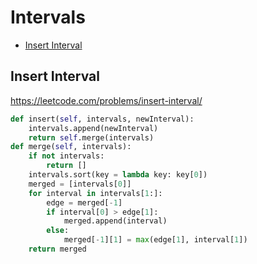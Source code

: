  # Intervals
 
+ [Insert Interval](#insert-interval)
 
 ## Insert Interval

 https://leetcode.com/problems/insert-interval/

 ```python
 def insert(self, intervals, newInterval):
     intervals.append(newInterval)
     return self.merge(intervals)
 def merge(self, intervals):
     if not intervals:
         return []
     intervals.sort(key = lambda key: key[0])
     merged = [intervals[0]]
     for interval in intervals[1:]:
         edge = merged[-1]
         if interval[0] > edge[1]:
             merged.append(interval)
         else:
             merged[-1][1] = max(edge[1], interval[1])
     return merged

 ```
    